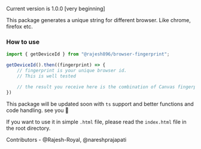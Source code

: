 Current version is 1.0.0 [very beginning]

This package generates a unique string for different browser. Like chrome, firefox etc.

### How to use

```javascript
import { getDeviceId } from "@rajesh896/browser-fingerprint";

getDeviceId().then((fingerprint) => {
    // fingerprint is your unique browser id.
    // This is well tested

    // the result you receive here is the combination of Canvas fingerprint and audio fingerprint.
})
```

This package will be updated soon with `ts` support and better functions and code handling. see you 🙂

If you want to use it in simple `.html` file, please read the `index.html` file in the root directory.


Contributors - @Rajesh-Royal, @nareshprajapati